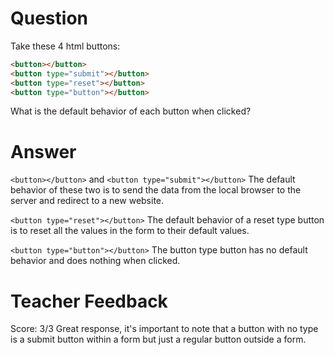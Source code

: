 # Question

Take these 4 html buttons:

```html
<button></button>
<button type="submit"></button>
<button type="reset"></button>
<button type="button"></button>
```

What is the default behavior of each button when clicked?

# Answer

`<button></button>` and `<button type="submit"></button>`
The default behavior of these two is to send the data from the local browser to the server and redirect to a new website.

`<button type="reset"></button>`
The default behavior of a reset type button is to reset all the values in the form to their default values.

`<button type="button"></button>`
The button type button has no default behavior and does nothing when clicked.

# Teacher Feedback

Score: 3/3
Great response, it's important to note that a button with no type is a submit button within a form but just a regular button outside a form.
